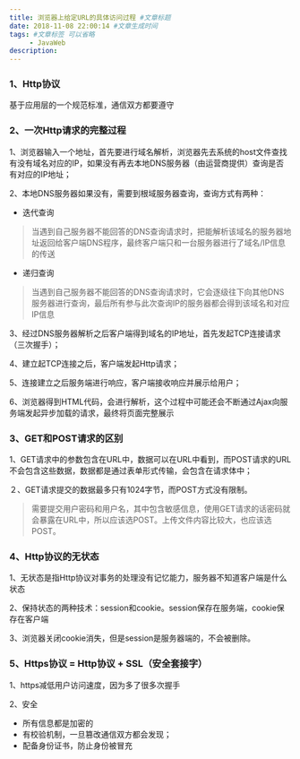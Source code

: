```yaml
---
title: 浏览器上给定URL的具体访问过程 #文章标题
date: 2018-11-08 22:00:14 #文章生成时间
tags: #文章标签 可以省略
     - JavaWeb
description: 
---
```


### 1、Http协议

基于应用层的一个规范标准，通信双方都要遵守

### 2、一次Http请求的完整过程

1、浏览器输入一个地址，首先要进行域名解析，浏览器先去系统的host文件查找有没有域名对应的IP，如果没有再去本地DNS服务器（由运营商提供）查询是否有对应的IP地址；

2、本地DNS服务器如果没有，需要到根域服务器查询，查询方式有两种：

* 迭代查询
> 当遇到自己服务器不能回答的DNS查询请求时，把能解析该域名的服务器地址返回给客户端DNS程序，最终客户端只和一台服务器进行了域名/IP信息的传送
* 递归查询
> 当遇到自己服务器不能回答的DNS查询请求时，它会逐级往下向其他DNS服务器进行查询，最后所有参与此次查询IP的服务器都会得到该域名和对应IP信息

3、经过DNS服务器解析之后客户端得到域名的IP地址，首先发起TCP连接请求（三次握手）；

4、建立起TCP连接之后，客户端发起Http请求；

5、连接建立之后服务端进行响应，客户端接收响应并展示给用户；

6、浏览器得到HTML代码，会进行解析，这个过程中可能还会不断通过Ajax向服务端发起异步加载的请求，最终将页面完整展示

### 3、GET和POST请求的区别

1、GET请求中的参数包含在URL中，数据可以在URL中看到，而POST请求的URL不会包含这些数据，数据都是通过表单形式传输，会包含在请求体中；

２、GET请求提交的数据最多只有1024字节，而POST方式没有限制。

> 需要提交用户密码和用户名，其中包含敏感信息，使用GET请求的话密码就会暴露在URL中，所以应该选POST。上传文件内容比较大，也应该选POST。

### 4、Http协议的无状态

1、无状态是指Http协议对事务的处理没有记忆能力，服务器不知道客户端是什么状态

2、保持状态的两种技术：session和cookie。session保存在服务端，cookie保存在客户端

3、浏览器关闭cookie消失，但是session是服务器端的，不会被删除。

### 5、Https协议 = Http协议 + SSL（安全套接字）

1、https减低用户访问速度，因为多了很多次握手

2、安全

* 所有信息都是加密的
* 有校验机制，一旦篡改通信双方都会发现；
* 配备身份证书，防止身份被冒充


